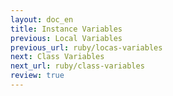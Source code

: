 ```yaml
---
layout: doc_en
title: Instance Variables
previous: Local Variables
previous_url: ruby/locas-variables
next: Class Variables
next_url: ruby/class-variables
review: true
---
```

